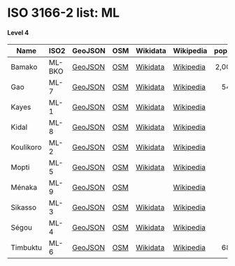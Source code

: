 # ISO 3166-2 list: ML


#### Level 4
Name | ISO2 | GeoJSON | OSM | Wikidata | Wikipedia | population 
--- | --- | --- | --- | --- | --- | --: 
Bamako | ML-BKO | [GeoJSON](../../export/geojson/q7/iso2/ML/ML-BKO.geojson) | [OSM](https://www.openstreetmap.org/relation/2105525) | [Wikidata](https://www.wikidata.org/wiki/Q3703) | [Wikipedia](http://en.wikipedia.org/wiki/fr%3ABamako) | 2,009,109
Gao | ML-7 | [GeoJSON](../../export/geojson/q7/iso2/ML/ML-7.geojson) | [OSM](https://www.openstreetmap.org/relation/2096895) | [Wikidata](https://www.wikidata.org/wiki/Q332392) | [Wikipedia](http://en.wikipedia.org/wiki/fr%3AR%C3%A9gion%20de%20Gao) | 544,120
Kayes | ML-1 | [GeoJSON](../../export/geojson/q7/iso2/ML/ML-1.geojson) | [OSM](https://www.openstreetmap.org/relation/2096896) | [Wikidata](https://www.wikidata.org/wiki/Q332113) | [Wikipedia](http://en.wikipedia.org/wiki/fr%3AR%C3%A9gion%20de%20Kayes) | 
Kidal | ML-8 | [GeoJSON](../../export/geojson/q7/iso2/ML/ML-8.geojson) | [OSM](https://www.openstreetmap.org/relation/2096897) | [Wikidata](https://www.wikidata.org/wiki/Q338988) | [Wikipedia](http://en.wikipedia.org/wiki/fr%3AR%C3%A9gion%20de%20Kidal) | 
Koulikoro | ML-2 | [GeoJSON](../../export/geojson/q7/iso2/ML/ML-2.geojson) | [OSM](https://www.openstreetmap.org/relation/2096898) | [Wikidata](https://www.wikidata.org/wiki/Q287789) | [Wikipedia](http://en.wikipedia.org/wiki/fr%3AR%C3%A9gion%20de%20Koulikoro) | 
Mopti | ML-5 | [GeoJSON](../../export/geojson/q7/iso2/ML/ML-5.geojson) | [OSM](https://www.openstreetmap.org/relation/2096899) | [Wikidata](https://www.wikidata.org/wiki/Q214155) | [Wikipedia](http://en.wikipedia.org/wiki/fr%3AR%C3%A9gion%20de%20Mopti) | 
Ménaka | ML-9 | [GeoJSON](../../export/geojson/q7/iso2/ML/ML-9.geojson) | [OSM](https://www.openstreetmap.org/relation/3079153) |  | [Wikipedia](http://en.wikipedia.org/wiki/fr%3AR%C3%A9gion_de_M%C3%A9naka) | 
Sikasso | ML-3 | [GeoJSON](../../export/geojson/q7/iso2/ML/ML-3.geojson) | [OSM](https://www.openstreetmap.org/relation/2096900) | [Wikidata](https://www.wikidata.org/wiki/Q461298) | [Wikipedia](http://en.wikipedia.org/wiki/fr%3AR%C3%A9gion%20de%20Sikasso) | 
Ségou | ML-4 | [GeoJSON](../../export/geojson/q7/iso2/ML/ML-4.geojson) | [OSM](https://www.openstreetmap.org/relation/2096901) | [Wikidata](https://www.wikidata.org/wiki/Q656845) | [Wikipedia](http://en.wikipedia.org/wiki/fr%3AR%C3%A9gion%20de%20S%C3%A9gou) | 
Timbuktu | ML-6 | [GeoJSON](../../export/geojson/q7/iso2/ML/ML-6.geojson) | [OSM](https://www.openstreetmap.org/relation/2096902) | [Wikidata](https://www.wikidata.org/wiki/Q339462) | [Wikipedia](http://en.wikipedia.org/wiki/fr%3AR%C3%A9gion%20de%20Tombouctou) | 681,691
